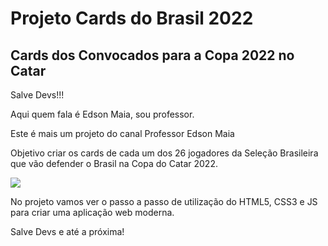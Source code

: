 # Projeto Cards do Brasil 2022

## Cards dos Convocados para a Copa 2022 no Catar

Salve Devs!!!

Aqui quem fala é Edson Maia, sou professor.

Este é mais um projeto do canal Professor Edson Maia

Objetivo criar os cards de cada um dos 26 jogadores da Seleção Brasileira que vão defender o Brasil na Copa do Catar 2022.

[<img src="https://github.com/edsonmaia/cards-brasil/blob/main/cards.PNG">](http://github.com/edsonmaia/cards-brasil/blob/main/cards.png/)

No projeto vamos ver o passo a passo de utilização do HTML5, CSS3 e JS para criar uma aplicação web moderna.

Salve Devs e até a próxima!
